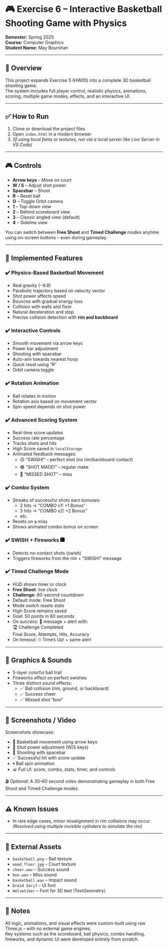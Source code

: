 # 🎮 Exercise 6 – Interactive Basketball Shooting Game with Physics

**Semester:** Spring 2025  
**Course:** Computer Graphics  
**Student Name:** May Bourshan  

---

## 🏀 Overview

This project expands Exercise 5 (HW05) into a complete 3D basketball shooting game.  
The system includes full player control, realistic physics, animations, scoring, multiple game modes, effects, and an interactive UI.

---

## ✅ How to Run

1. Clone or download the project files  
2. Open `index.html` in a modern browser  
3. *(If using local fonts or textures, run via a local server like Live Server in VS Code)*

---

## 🎮 Controls

- **Arrow keys** – Move on court  
- **W / S** – Adjust shot power  
- **Spacebar** – Shoot  
- **R** – Reset ball  
- **O** – Toggle Orbit camera  
- **1** – Top-down view  
- **2** – Behind scoreboard view  
- **3** – Classic angled view (default)  
- **4** – Sideline view  

You can switch between **Free Shoot** and **Timed Challenge** modes anytime using on-screen buttons – even during gameplay.

---

## 🎯 Implemented Features

### ✔️ Physics-Based Basketball Movement
- Real gravity (−9.8)  
- Parabolic trajectory based on velocity vector  
- Shot power affects speed  
- Bounces with gradual energy loss  
- Collision with walls and floor  
- Natural deceleration and stop  
- Precise collision detection with **rim and backboard**

### ✔️ Interactive Controls
- Smooth movement via arrow keys  
- Power bar adjustment  
- Shooting with spacebar  
- Auto-aim towards nearest hoop  
- Quick reset using “R”  
- Orbit camera toggle  

### ✔️ Rotation Animation
- Ball rotates in motion  
- Rotation axis based on movement vector  
- Spin speed depends on shot power  

### ✔️ Advanced Scoring System
- Real-time score updates  
- Success rate percentage  
- Tracks shots and hits  
- High Score saved in `localStorage`  
- Animated feedback messages:  
  - 🟡 “SWISH!” – perfect shot (no rim/backboard contact)  
  - 🟢 “SHOT MADE!” – regular make  
  - 🔴 “MISSED SHOT” – miss  

### ✔️ Combo System
- Streaks of successful shots earn bonuses:  
  - 2 hits → “COMBO x1! +1 Bonus”  
  - 3 hits → “COMBO x2! +2 Bonus”  
  - etc.  
- Resets on a miss  
- Shows animated combo bonus on screen  

### ✔️ SWISH + Fireworks 🎆
- Detects no-contact shots (swish)  
- Triggers fireworks from the rim + “SWISH!” message  

### ✔️ Timed Challenge Mode
- HUD shows timer or clock  
- **Free Shoot**: live clock  
- **Challenge**: 60-second countdown  
- Default mode: Free Shoot  
- Mode switch resets stats  
- High Score remains saved  
- Goal: 50 points in 60 seconds  
- On success: 🎉 message + alert with:  
  🏆 Challenge Completed  
  Final Score, Attempts, Hits, Accuracy  
- On timeout: ⏱ Time’s Up! + same alert  

---

## 🎨 Graphics & Sounds

- 5-layer colorful ball trail  
- Fireworks effect on perfect swishes  
- Three distinct sound effects:  
  - ✅ Ball collision (rim, ground, or backboard)  
  - ✅ Success cheer  
  - ✅ Missed shot “boo”

---

## 📸 Screenshots / Video

Screenshots showcase:

- 🏀 Basketball movement using arrow keys  
- 🎯 Shot power adjustment (W/S keys)  
- 🔄 Shooting with spacebar  
- ✅ Successful hit with score update  
- 🌀 Ball spin animation  
- 📊 Full UI: score, combo, stats, timer, and controls  

🎬 *Optional*: A 30–60 second video demonstrating gameplay in both Free Shoot and Timed Challenge modes.

---

## ⚠️ Known Issues

- In rare edge cases, minor misalignment in rim collisions may occur  
  *(Resolved using multiple invisible cylinders to simulate the rim)*

---

## 📁 External Assets

- `basketball.png` – Ball texture  
- `wood_floor.jpg` – Court texture  
- `cheer.wav` – Success sound  
- `boo.wav` – Miss sound  
- `basketball.wav` – Impact sound  
- `Droid Serif` – UI font  
- `Helvetiker` – Font for 3D text (TextGeometry)


---

## 📝 Notes  
All logic, animations, and visual effects were custom-built using raw Three.js – with no external game engines.  
Key systems such as the scoreboard, ball physics, combo handling, fireworks, and dynamic UI were developed entirely from scratch.
